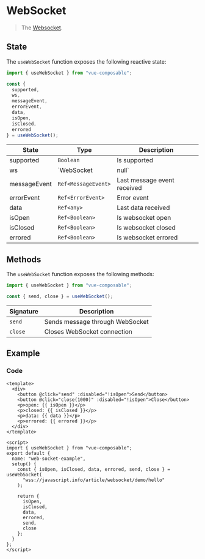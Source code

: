 # WebSocket

> The [Websocket](https://developer.mozilla.org/en-US/docs/Web/API/WebSocket).

## State

The `useWebSocket` function exposes the following reactive state:

```js
import { useWebSocket } from "vue-composable";

const {
  supported,
  ws,
  messageEvent,
  errorEvent,
  data,
  isOpen,
  isClosed,
  errored
} = useWebSocket();
```

| State        | Type                | Description                                                 |
| ------------ | ------------------- | ----------------------------------------------------------- |
| supported    | `Boolean`           | Is supported                                                |
| ws           | `WebSocket|null`    | WebSocket instance, returns `null` if `supported === false` |
| messageEvent | `Ref<MessageEvent>` | Last message event received                                 |
| errorEvent   | `Ref<ErrorEvent>`   | Error event                                                 |
| data         | `Ref<any>`          | Last data received                                          |
| isOpen       | `Ref<Boolean>`      | Is websocket open                                           |
| isClosed     | `Ref<Boolean>`      | Is websocket closed                                         |
| errored      | `Ref<Boolean>`      | Is websocket errored                                        |

## Methods

The `useWebSocket` function exposes the following methods:

```js
import { useWebSocket } from "vue-composable";

const { send, close } = useWebSocket();
```

| Signature | Description                     |
| --------- | ------------------------------- |
| `send`    | Sends message through WebSocket |
| `close`   | Closes WebSocket connection     |

## Example

<web-socket-example/>

### Code

```vue
<template>
  <div>
    <button @click="send" :disabled="!isOpen">Send</button>
    <button @click="close(1000)" :disabled="!isOpen">Close</button>
    <p>open: {{ isOpen }}</p>
    <p>closed: {{ isClosed }}</p>
    <p>data: {{ data }}</p>
    <p>errored: {{ errored }}</p>
  </div>
</template>

<script>
import { useWebSocket } from "vue-composable";
export default {
  name: "web-socket-example",
  setup() {
    const { isOpen, isClosed, data, errored, send, close } = useWebSocket(
      "wss://javascript.info/article/websocket/demo/hello"
    );

    return {
      isOpen,
      isClosed,
      data,
      errored,
      send,
      close
    };
  }
};
</script>
```
